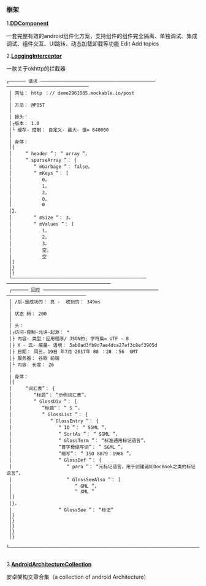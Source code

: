 ### 框架

1.[**DDComponent**](https://github.com/luojilab/DDComponentForAndroid)

一套完整有效的android组件化方案，支持组件的组件完全隔离、单独调试、集成调试、组件交互、UI跳转、动态加载卸载等功能 Edit
Add topics

2.[**LoggingInterceptor**](https://github.com/ihsanbal/LoggingInterceptor)

一款关于okhttp的拦截器

````
┌────── 请求 ────────────────────────────────────────── ──────────────────────────────
 │ 网址： http ：// demo2961085.mockable.io/post
 │ 
 │ 方法： @POST
 │ 
 │ 接头： 
 │┌版本： 1.0 
 │└ 缓存- 控制： 自定义- 最大- 值= 640000
 │ 
 │ 身体：
 │{
 │     “ header ”： “ array ”，
 │     “ sparseArray ”： {
 │        “ mGarbage ”： false，
 │        “ mKeys ”： [
 │           0，
 │           1，
 │           2，
 │           0，
 │           0
 │】，
 │        “ mSize ”： 3，
 │        “ mValues ”： [
 │           1，
 │           2，
 │           3，
 │           空，
 │           空
 │]
 │}
 │}
 └───────────────────────────────────────────────── ──────────────────────────────────────
 ┌────── 回应 ────────────────────────────────────────── ─────────────────────────────
 │ /后-是成功的： 真 -  收到的： 349ms
 │ 
 │ 状态 码： 200
 │ 
 │ 头： 
 │┌访问-控制-允许-起源： * 
 │├ 内容- 类型：应用程序/ JSON的; 字符集= UTF - 8 
 │├ X - 云- 痕量- 语境： 5ab0ad3fb9d7ae4dca27af3c8ef3905d
 │├ 日期： 周三，19日 年7月 2017年 08 ：28 ：56  GMT 
 │├ 服务器： 谷歌 前端 
 │└ 内容- 长度： 26
 │ 
 │ 身体：
 │{
 │     “词汇表”： {
 │        “标题”： “示例词汇表”，
 │        “ GlossDiv ”： {
 │           “标题”： “ S ”，
 │           “ GlossList ”： {
 │              “ GlossEntry ”： {
 │                 “ ID ”： “ SGML ”，
 │                 “ SortAs ”： “ SGML ”，
 │                 “ GlossTerm ”： “标准通用标记语言”，
 │                 “首字母缩写词”： “ SGML ”，
 │                 “缩写”： “ ISO 8879：1986 ”，
 │                 “ GlossDef ”： {
 │                    “ para ”： “元标记语言，用于创建诸如DocBook之类的标记语言”，
 │                    “ GlossSeeAlso ”： [
 │                       “ GML ”，
 │                       “ XML ”
 │]
 │}，
 │                 “ GlossSee ”： “标记”
 │}
 │}
 │}
 │}
 │}
 └───────────────────────────────────────────────────────────────────────────────────────
 
````

3.[**AndroidArchitectureCollection**](https://github.com/CameloeAnthony/AndroidArchitectureCollection)

安卓架构文章合集（a collection of android Architecture）